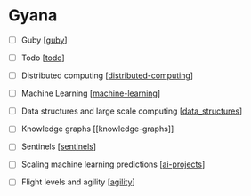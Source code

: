 # Gyana

- [ ] Guby [[guby]]
- [ ] Todo [[todo]]
- [ ] Distributed computing [[distributed-computing]]
- [ ] Machine Learning [[machine-learning]]
- [ ] Data structures and large scale computing [[data_structures]]
- [ ] Knowledge graphs [[knowledge-graphs]]
- [ ] Sentinels [[sentinels]]
- [ ] Scaling machine learning predictions [[ai-projects]]
- [ ] Flight levels and agility [[agility]]


[//begin]: # "Autogenerated link references for markdown compatibility"
[guby]: guby "Guby"
[todo]: todo "Todo"
[distributed-computing]: distributed-computing "Distributed Computing"
[machine-learning]: machine-learning "Machine Learning"
[data_structures]: data_structures "Data Structures"
[sentinels]: sentinels "Sentinels"
[ai-projects]: ai-projects "AI Projects"
[agility]: agility "Agility"
[//end]: # "Autogenerated link references"